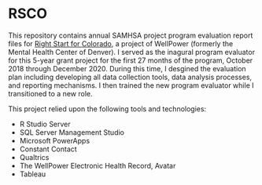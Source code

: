 # RSCO

This repository contains annual SAMHSA project program evaluation report files for [Right Start for Colorado](https://www.wellpower.org/right-start-colorado/), a project of WellPower (formerly the Mental Health Center of Denver). 
I served as the inagural program evaluator for this 5-year grant project for the first 27 months of the program, October 2018 through December 2020. During this time, I desgined the evaluation plan including developing all data collection tools, data analysis processes, and reporting mechanisms. I then trained the new program evaluator while I transitioned to a new role. 

This project relied upon the following tools and technologies:  
- R Studio Server
- SQL Server Management Studio 
- Microsoft PowerApps
- Constant Contact
- Qualtrics
- The WellPower Electronic Health Record, Avatar
- Tableau
